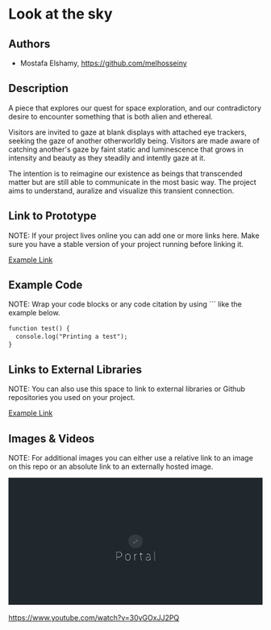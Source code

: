 # Look at the sky

## Authors
- Mostafa Elshamy, https://github.com/melhosseiny

## Description

A piece that explores our quest for space exploration, and our contradictory desire to encounter something that is both alien and ethereal.

Visitors are invited to gaze at blank displays with attached eye trackers, seeking the gaze of another otherworldly being. Visitors are made aware of catching another's gaze by faint static and luminescence that grows in intensity and beauty as they steadily and intently gaze at it.

The intention is to reimagine our existence as beings that transcended matter but are still able to communicate in the most basic way. The project aims to understand, auralize and visualize this transient connection.

## Link to Prototype
NOTE: If your project lives online you can add one or more links here. Make sure you have a stable version of your project running before linking it.

[Example Link](http://www.google.com "Example Link")

## Example Code
NOTE: Wrap your code blocks or any code citation by using ``` like the example below.
```
function test() {
  console.log("Printing a test");
}
```
## Links to External Libraries
 NOTE: You can also use this space to link to external libraries or Github repositories you used on your project.

[Example Link](http://www.google.com "Example Link")

## Images & Videos
NOTE: For additional images you can either use a relative link to an image on this repo or an absolute link to an externally hosted image.

![Example Image](project_images/cover.jpg?raw=true "Example Image")

https://www.youtube.com/watch?v=30yGOxJJ2PQ
